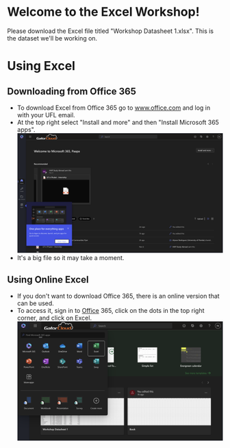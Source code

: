 # Welcome to the Excel Workshop!

Please download the Excel file titled "Workshop Datasheet 1.xlsx". This is the dataset we'll be working on.


# Using Excel

## Downloading from Office 365
* To download Excel from Office 365 go to <a href="www.office.com">www.office.com</a> and log in with your UFL email.
* At the top right select "Install and more" and then "Install Microsoft 365 apps".
![Excel Workshop Image](images/365screen.png)
* It's a big file so it may take a moment.


## Using Online Excel
* If you don't want to download Office 365, there is an online version that can be used.
* To access it, sign in to <a href="www.office.com">Office</a> 365, click on the dots in the top right corner, and click on Excel.
![Online Excel Image](images/excel.png)
